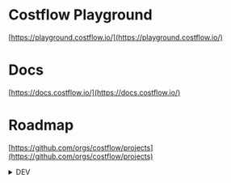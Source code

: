 # Costflow Playground

[https://playground.costflow.io/](https://playground.costflow.io/)


# Docs
[https://docs.costflow.io/](https://docs.costflow.io/)

# Roadmap
[https://github.com/orgs/costflow/projects](https://github.com/orgs/costflow/projects)


<details><summary>DEV</summary><p>

## Project setup
```
npm install
```

### Compiles and hot-reloads for development
```
npm run serve
```

### Compiles and minifies for production
```
npm run build
```

### Run your tests
```
npm run test
```

### Lints and fixes files
```
npm run lint
```

### Customize configuration
See [Configuration Reference](https://cli.vuejs.org/config/).

</p></details>
